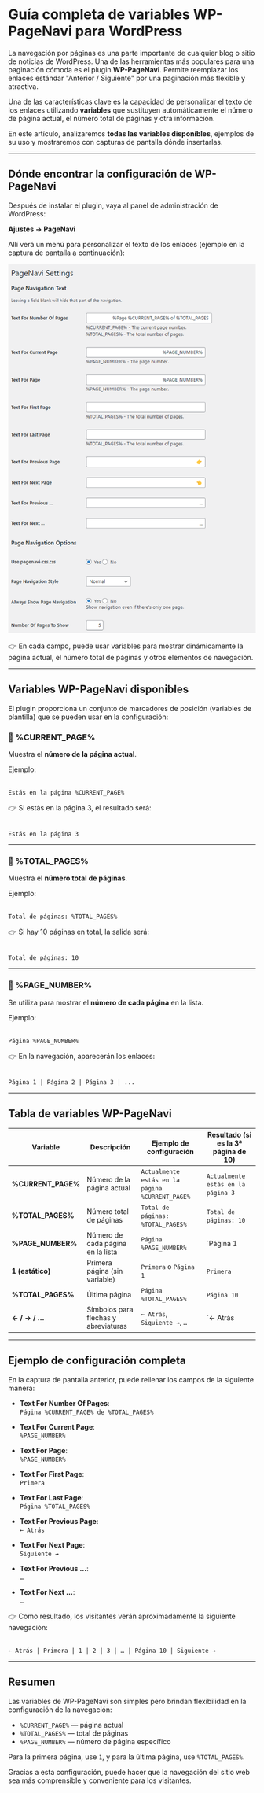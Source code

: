 # Guía completa de variables WP-PageNavi para WordPress

La navegación por páginas es una parte importante de cualquier blog o sitio de noticias de WordPress. Una de las herramientas más populares para una paginación cómoda es el plugin **WP-PageNavi**. Permite reemplazar los enlaces estándar "Anterior / Siguiente" por una paginación más flexible y atractiva.

Una de las características clave es la capacidad de personalizar el texto de los enlaces utilizando **variables** que sustituyen automáticamente el número de página actual, el número total de páginas y otra información.

En este artículo, analizaremos **todas las variables disponibles**, ejemplos de su uso y mostraremos con capturas de pantalla dónde insertarlas.

---

## Dónde encontrar la configuración de WP-PageNavi

Después de instalar el plugin, vaya al panel de administración de WordPress:

**Ajustes → PageNavi**

Allí verá un menú para personalizar el texto de los enlaces (ejemplo en la captura de pantalla a continuación):

![Configuración de WP-PageNavi en WordPress](https://raw.githubusercontent.com/hypo69/1001-python-ru/master/ru/assets/wordpress-pagenavi-guide/a34df3db-dcb3-4815-ac1c-a73c693fce39.png)

👉 En cada campo, puede usar variables para mostrar dinámicamente la página actual, el número total de páginas y otros elementos de navegación.

---

## Variables WP-PageNavi disponibles

El plugin proporciona un conjunto de marcadores de posición (variables de plantilla) que se pueden usar en la configuración:

### 🔹 %CURRENT_PAGE%
Muestra el **número de la página actual**.

Ejemplo:
```

Estás en la página %CURRENT_PAGE%

```
👉 Si estás en la página 3, el resultado será:
```

Estás en la página 3

```

---

### 🔹 %TOTAL_PAGES%
Muestra el **número total de páginas**.

Ejemplo:
```

Total de páginas: %TOTAL_PAGES%

```
👉 Si hay 10 páginas en total, la salida será:
```

Total de páginas: 10

```

---

### 🔹 %PAGE_NUMBER%
Se utiliza para mostrar el **número de cada página** en la lista.

Ejemplo:
```

Página %PAGE_NUMBER%

```
👉 En la navegación, aparecerán los enlaces:
```

Página 1 | Página 2 | Página 3 | ...

```

---

## Tabla de variables WP-PageNavi

| Variable          | Descripción                               | Ejemplo de configuración           | Resultado (si es la 3ª página de 10) |
|-------------------|-------------------------------------------|------------------------------------|--------------------------------------|
| **%CURRENT_PAGE%** | Número de la página actual                | `Actualmente estás en la página %CURRENT_PAGE%` | `Actualmente estás en la página 3` |
| **%TOTAL_PAGES%**  | Número total de páginas                   | `Total de páginas: %TOTAL_PAGES%`  | `Total de páginas: 10` |
| **%PAGE_NUMBER%**  | Número de cada página en la lista         | `Página %PAGE_NUMBER%`             | `Página 1 | Página 2 | Página 3 …` |
| **1 (estático)**  | Primera página (sin variable)             | `Primera` o `Página 1`             | `Primera` |
| **%TOTAL_PAGES%**  | Última página                             | `Página %TOTAL_PAGES%`             | `Página 10` |
| **← / → / …**      | Símbolos para flechas y abreviaturas      | `← Atrás`, `Siguiente →`, `…`      | `← Atrás | 1 | 2 | 3 | … | 10 | Siguiente →` |

---

## Ejemplo de configuración completa

En la captura de pantalla anterior, puede rellenar los campos de la siguiente manera:

- **Text For Number Of Pages**:  
  `Página %CURRENT_PAGE% de %TOTAL_PAGES%`

- **Text For Current Page**:  
  `%PAGE_NUMBER%`

- **Text For Page**:  
  `%PAGE_NUMBER%`

- **Text For First Page**:  
  `Primera`

- **Text For Last Page**:  
  `Página %TOTAL_PAGES%`

- **Text For Previous Page**:  
  `← Atrás`

- **Text For Next Page**:  
  `Siguiente →`

- **Text For Previous …**:  
  `…`

- **Text For Next …**:  
  `…`

👉 Como resultado, los visitantes verán aproximadamente la siguiente navegación:
```

← Atrás | Primera | 1 | 2 | 3 | … | Página 10 | Siguiente →

```

---

## Resumen

Las variables de WP-PageNavi son simples pero brindan flexibilidad en la configuración de la navegación:

- `%CURRENT_PAGE%` — página actual  
- `%TOTAL_PAGES%` — total de páginas  
- `%PAGE_NUMBER%` — número de página específico  

Para la primera página, use `1`, y para la última página, use `%TOTAL_PAGES%`.

Gracias a esta configuración, puede hacer que la navegación del sitio web sea más comprensible y conveniente para los visitantes.